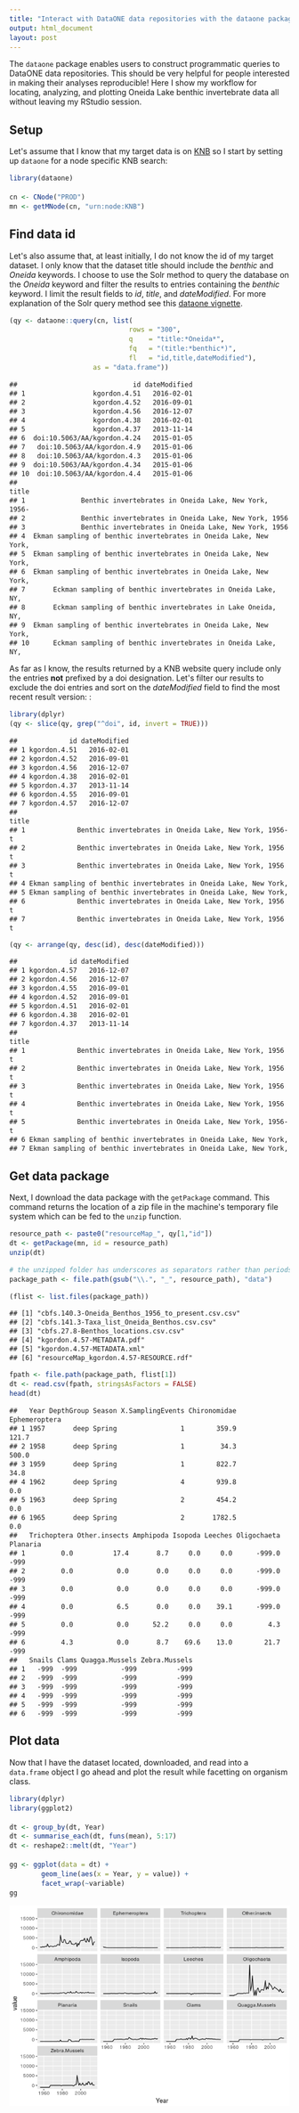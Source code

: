 ```yaml
---
title: "Interact with DataONE data repositories with the dataone package"
output: html_document
layout: post
---
```


The `dataone` package enables users to construct programmatic queries to DataONE data repositories. This should be very helpful for people interested in making their analyses reproducible! Here I show my workflow for locating, analyzing, and plotting Oneida Lake benthic invertebrate data all without leaving my RStudio session.

Setup
-----

Let's assume that I know that my target data is on [KNB](https://knb.ecoinformatics.org/) so I start by setting up `dataone` for a node specific KNB search:

``` r
library(dataone)

cn <- CNode("PROD")
mn <- getMNode(cn, "urn:node:KNB")
```

Find data id
------------

Let's also assume that, at least initially, I do not know the id of my target dataset. I only know that the dataset title should include the *benthic* and *Oneida* keywords. I choose to use the Solr method to query the database on the *Oneida* keyword and filter the results to entries containing the *benthic* keyword. I limit the result fields to *id*, *title*, and *dateModified*. For more explanation of the Solr query method see this [dataone vignette](https://github.com/DataONEorg/rdataone/blob/master/vignettes/searching-dataone.Rmd).

``` r
(qy <- dataone::query(cn, list(
                              rows = "300", 
                              q    = "title:*Oneida*",
                              fq   = "(title:*benthic*)",
                              fl   = "id,title,dateModified"), 
                     as = "data.frame"))
```

    ##                             id dateModified
    ## 1                 kgordon.4.51   2016-02-01
    ## 2                 kgordon.4.52   2016-09-01
    ## 3                 kgordon.4.56   2016-12-07
    ## 4                 kgordon.4.38   2016-02-01
    ## 5                 kgordon.4.37   2013-11-14
    ## 6  doi:10.5063/AA/kgordon.4.24   2015-01-05
    ## 7   doi:10.5063/AA/kgordon.4.9   2015-01-06
    ## 8   doi:10.5063/AA/kgordon.4.3   2015-01-06
    ## 9  doi:10.5063/AA/kgordon.4.34   2015-01-06
    ## 10  doi:10.5063/AA/kgordon.4.4   2015-01-06
    ##                                                                          title
    ## 1              Benthic invertebrates in Oneida Lake, New York, 1956-
    ## 2              Benthic invertebrates in Oneida Lake, New York, 1956
    ## 3              Benthic invertebrates in Oneida Lake, New York, 1956
    ## 4  Ekman sampling of benthic invertebrates in Oneida Lake, New York,
    ## 5  Ekman sampling of benthic invertebrates in Oneida Lake, New York,
    ## 6  Ekman sampling of benthic invertebrates in Oneida Lake, New York,
    ## 7       Eckman sampling of benthic invertebrates in Oneida Lake, NY,
    ## 8       Eckman sampling of benthic invertebrates in Lake Oneida, NY,
    ## 9  Ekman sampling of benthic invertebrates in Oneida Lake, New York,
    ## 10      Eckman sampling of benthic invertebrates in Oneida Lake, NY,

As far as I know, the results returned by a KNB website query include only the entries **not** prefixed by a doi designation. Let's filter our results to exclude the doi entries and sort on the *dateModified* field to find the most recent result version: :

``` r
library(dplyr)
(qy <- slice(qy, grep("^doi", id, invert = TRUE)))
```

    ##             id dateModified
    ## 1 kgordon.4.51   2016-02-01
    ## 2 kgordon.4.52   2016-09-01
    ## 3 kgordon.4.56   2016-12-07
    ## 4 kgordon.4.38   2016-02-01
    ## 5 kgordon.4.37   2013-11-14
    ## 6 kgordon.4.55   2016-09-01
    ## 7 kgordon.4.57   2016-12-07
    ##                                                                         title
    ## 1             Benthic invertebrates in Oneida Lake, New York, 1956-t
    ## 2             Benthic invertebrates in Oneida Lake, New York, 1956 t
    ## 3             Benthic invertebrates in Oneida Lake, New York, 1956 t
    ## 4 Ekman sampling of benthic invertebrates in Oneida Lake, New York,
    ## 5 Ekman sampling of benthic invertebrates in Oneida Lake, New York,
    ## 6             Benthic invertebrates in Oneida Lake, New York, 1956 t
    ## 7             Benthic invertebrates in Oneida Lake, New York, 1956 t

``` r
(qy <- arrange(qy, desc(id), desc(dateModified)))
```

    ##             id dateModified
    ## 1 kgordon.4.57   2016-12-07
    ## 2 kgordon.4.56   2016-12-07
    ## 3 kgordon.4.55   2016-09-01
    ## 4 kgordon.4.52   2016-09-01
    ## 5 kgordon.4.51   2016-02-01
    ## 6 kgordon.4.38   2016-02-01
    ## 7 kgordon.4.37   2013-11-14
    ##                                                                         title
    ## 1             Benthic invertebrates in Oneida Lake, New York, 1956 t
    ## 2             Benthic invertebrates in Oneida Lake, New York, 1956 t
    ## 3             Benthic invertebrates in Oneida Lake, New York, 1956 t
    ## 4             Benthic invertebrates in Oneida Lake, New York, 1956 t
    ## 5             Benthic invertebrates in Oneida Lake, New York, 1956-t
    ## 6 Ekman sampling of benthic invertebrates in Oneida Lake, New York,
    ## 7 Ekman sampling of benthic invertebrates in Oneida Lake, New York,

Get data package
----------------

Next, I download the data package with the `getPackage` command. This command returns the location of a zip file in the machine's temporary file system which can be fed to the `unzip` function.

``` r
resource_path <- paste0("resourceMap_", qy[1,"id"])
dt <- getPackage(mn, id = resource_path)
unzip(dt)
```

``` r
# the unzipped folder has underscores as separators rather than periods
package_path <- file.path(gsub("\\.", "_", resource_path), "data")
```

``` r
(flist <- list.files(package_path))
```

    ## [1] "cbfs.140.3-Oneida_Benthos_1956_to_present.csv.csv"
    ## [2] "cbfs.141.3-Taxa_list_Oneida_Benthos.csv.csv"      
    ## [3] "cbfs.27.8-Benthos_locations.csv.csv"              
    ## [4] "kgordon.4.57-METADATA.pdf"                        
    ## [5] "kgordon.4.57-METADATA.xml"                        
    ## [6] "resourceMap_kgordon.4.57-RESOURCE.rdf"

``` r
fpath <- file.path(package_path, flist[1])
dt <- read.csv(fpath, stringsAsFactors = FALSE)
head(dt)
```

    ##   Year DepthGroup Season X.SamplingEvents Chironomidae Ephemeroptera
    ## 1 1957       deep Spring                1        359.9         121.7
    ## 2 1958       deep Spring                1         34.3         500.0
    ## 3 1959       deep Spring                1        822.7          34.8
    ## 4 1962       deep Spring                4        939.8           0.0
    ## 5 1963       deep Spring                2        454.2           0.0
    ## 6 1965       deep Spring                2       1782.5           0.0
    ##   Trichoptera Other.insects Amphipoda Isopoda Leeches Oligochaeta Planaria
    ## 1         0.0          17.4       8.7     0.0     0.0      -999.0     -999
    ## 2         0.0           0.0       0.0     0.0     0.0      -999.0     -999
    ## 3         0.0           0.0       0.0     0.0     0.0      -999.0     -999
    ## 4         0.0           6.5       0.0     0.0    39.1      -999.0     -999
    ## 5         0.0           0.0      52.2     0.0     0.0         4.3     -999
    ## 6         4.3           0.0       8.7    69.6    13.0        21.7     -999
    ##   Snails Clams Quagga.Mussels Zebra.Mussels
    ## 1   -999  -999           -999          -999
    ## 2   -999  -999           -999          -999
    ## 3   -999  -999           -999          -999
    ## 4   -999  -999           -999          -999
    ## 5   -999  -999           -999          -999
    ## 6   -999  -999           -999          -999

Plot data
---------

Now that I have the dataset located, downloaded, and read into a `data.frame` object I go ahead and plot the result while facetting on organism class.

``` r
library(dplyr)
library(ggplot2)

dt <- group_by(dt, Year)
dt <- summarise_each(dt, funs(mean), 5:17)
dt <- reshape2::melt(dt, "Year")

gg <- ggplot(data = dt) + 
        geom_line(aes(x = Year, y = value)) + 
        facet_wrap(~variable)
gg
```

![](../public/images/dataone.png)
